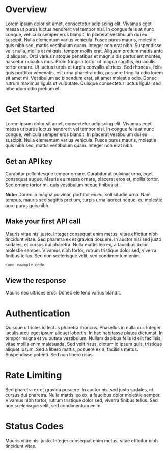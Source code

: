 # Overview

Lorem ipsum dolor sit amet, consectetur adipiscing elit. Vivamus eget massa ut purus luctus hendrerit vel tempor nisl. In congue felis at nunc congue, vehicula semper eros blandit. In placerat vestibulum dui eu suscipit. Nulla elementum varius vehicula. Fusce purus mauris, molestie quis nibh sed, mattis vestibulum quam. Integer non erat nibh. Suspendisse velit nulla, mollis at mi quis, tempor mollis erat. Aliquam pretium mattis ante id aliquam. Orci varius natoque penatibus et magnis dis parturient montes, nascetur ridiculus mus. Proin fringilla tortor ut magna sagittis, eu iaculis tortor ornare. Ut luctus turpis et turpis convallis ultrices. Sed rhoncus, felis quis porttitor venenatis, est urna pharetra odio, posuere fringilla odio lorem sit amet mi. Vestibulum ac bibendum erat, sit amet molestie odio. Donec rutrum maximus ligula ut vulputate. Quisque consectetur luctus ligula, sed bibendum odio pretium et.

# Get Started

Lorem ipsum dolor sit amet, consectetur adipiscing elit. Vivamus eget massa ut purus luctus hendrerit vel tempor nisl. In congue felis at nunc congue, vehicula semper eros blandit. In placerat vestibulum dui eu suscipit. Nulla elementum varius vehicula. Fusce purus mauris, molestie quis nibh sed, mattis vestibulum quam. Integer non erat nibh.

## Get an API key

Curabitur pellentesque tempor ornare. Curabitur at pulvinar urna, eget consequat augue. Mauris eu massa ornare, placerat eros et, mollis tortor. Sed ornare tortor mi, quis vestibulum neque finibus at.

**Note:** Donec in magna pulvinar, porttitor ex eu, sollicitudin urna. Nam tempus, mauris sed sagittis pretium, turpis urna laoreet neque, eu molestie arcu purus quis nibh.

## Make your first API call

Mauris vitae nisi justo. Integer consequat enim metus, vitae efficitur nibh tincidunt vitae. Sed pharetra ex et gravida posuere. In auctor nisi sed justo sodales, et cursus dui pharetra. Nulla mattis leo ex, a faucibus dolor molestie semper. Vivamus nibh tortor, rutrum tristique dolor sed, viverra finibus tellus. Sed non scelerisque velit, sed condimentum enim.

```shell
some example code
```

## View the response

Mauris nec ultrices eros. Donec eleifend varius blandit.

# Authentication

Quisque ultricies id lectus pharetra rhoncus. Phasellus in nulla dui. Integer iaculis arcu eget ipsum aliquet lobortis. In hac habitasse platea dictumst. In tempor magna et vulputate vestibulum. Nullam dapibus felis id elit facilisis, vitae mollis enim malesuada. Sed velit risus, dictum id ipsum quis, tristique aliquet ipsum. Sed a libero mattis, posuere ex a, facilisis metus. Suspendisse potenti. Sed non libero risus.

<SecurityDefinitions />

# Rate Limiting

Sed pharetra ex et gravida posuere. In auctor nisi sed justo sodales, et cursus dui pharetra. Nulla mattis leo ex, a faucibus dolor molestie semper. Vivamus nibh tortor, rutrum tristique dolor sed, viverra finibus tellus. Sed non scelerisque velit, sed condimentum enim.

# Status Codes

Mauris vitae nisi justo. Integer consequat enim metus, vitae efficitur nibh tincidunt vitae.